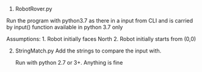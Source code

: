 1. RobotRover.py

  Run the program with python3.7 as there in a input from CLI and is carried by input() function available in python 3.7 only
  
  Assumptions:
      1. Robot initially faces North
      2. Robot initially starts from (0,0)
      

2. StringMatch.py
   Add the strings to compare the input with. 
   
   Run with python 2.7 or 3+. Anything is fine

